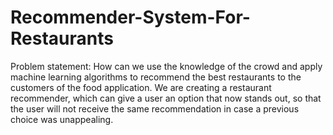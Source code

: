 # Recommender-System-For-Restaurants
Problem statement:
How can we use the knowledge of the crowd
and apply machine learning algorithms to
recommend the best restaurants to the
customers of the food application.
We are creating a restaurant recommender,
which can give a user an option that now
stands out, so that the user will not receive
the same recommendation in case a previous
choice was unappealing.
